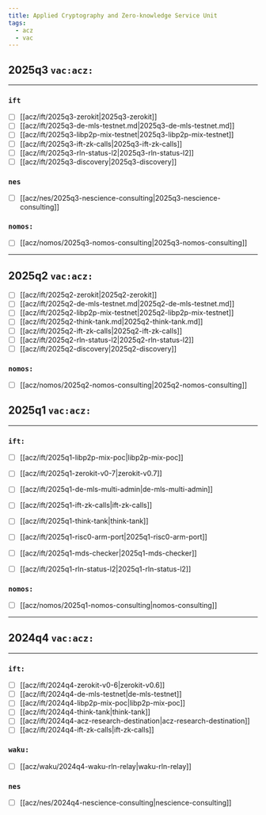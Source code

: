 ```yaml
---
title: Applied Cryptography and Zero-knowledge Service Unit
tags:
  - acz
  - vac
---
```



## 2025q3 `vac:acz:`
---

### `ift`
* [ ] [[acz/ift/2025q3-zerokit|2025q3-zerokit]]
* [ ] [[acz/ift/2025q3-de-mls-testnet.md|2025q3-de-mls-testnet.md]]
* [ ] [[acz/ift/2025q3-libp2p-mix-testnet|2025q3-libp2p-mix-testnet]]
* [ ] [[acz/ift/2025q3-ift-zk-calls|2025q3-ift-zk-calls]]
* [ ] [[acz/ift/2025q3-rln-status-l2|2025q3-rln-status-l2]]
* [ ] [[acz/ift/2025q3-discovery|2025q3-discovery]]

### `nes`
* [ ] [[acz/nes/2025q3-nescience-consulting|2025q3-nescience-consulting]]

### `nomos:`

* [ ] [[acz/nomos/2025q3-nomos-consulting|2025q3-nomos-consulting]]

---
## 2025q2 `vac:acz:`
* [ ] [[acz/ift/2025q2-zerokit|2025q2-zerokit]]
* [ ] [[acz/ift/2025q2-de-mls-testnet.md|2025q2-de-mls-testnet.md]]
* [ ] [[acz/ift/2025q2-libp2p-mix-testnet|2025q2-libp2p-mix-testnet]]
* [ ] [[acz/ift/2025q2-think-tank.md|2025q2-think-tank.md]]
* [ ] [[acz/ift/2025q2-ift-zk-calls|2025q2-ift-zk-calls]]
* [ ] [[acz/ift/2025q2-rln-status-l2|2025q2-rln-status-l2]]
* [ ] [[acz/ift/2025q2-discovery|2025q2-discovery]]

### `nomos:`

* [ ] [[acz/nomos/2025q2-nomos-consulting|2025q2-nomos-consulting]]



## 2025q1 `vac:acz:`
---

### `ift:`
* [ ] [[acz/ift/2025q1-libp2p-mix-poc|libp2p-mix-poc]]
* [ ] [[acz/ift/2025q1-zerokit-v0-7|zerokit-v0.7]]
* [ ] [[acz/ift/2025q1-de-mls-multi-admin|de-mls-multi-admin]]
* [ ] [[acz/ift/2025q1-ift-zk-calls|ift-zk-calls]]
* [ ] [[acz/ift/2025q1-think-tank|think-tank]]
* [ ] [[acz/ift/2025q1-risc0-arm-port|2025q1-risc0-arm-port]]
* [ ] [[acz/ift/2025q1-mds-checker|2025q1-mds-checker]]
* [ ] [[acz/ift/2025q1-rln-status-l2|2025q1-rln-status-l2]]


### `nomos:`

* [ ] [[acz/nomos/2025q1-nomos-consulting|nomos-consulting]]

---

## 2024q4 `vac:acz:`
---

### `ift:`
* [ ] [[acz/ift/2024q4-zerokit-v0-6|zerokit-v0.6]]
* [ ] [[acz/ift/2024q4-de-mls-testnet|de-mls-testnet]]
* [ ] [[acz/ift/2024q4-libp2p-mix-poc|libp2p-mix-poc]]
* [ ] [[acz/ift/2024q4-think-tank|think-tank]]
* [ ] [[acz/ift/2024q4-acz-research-destination|acz-research-destination]]
* [ ] [[acz/ift/2024q4-ift-zk-calls|ift-zk-calls]]

### `waku:`

* [ ] [[acz/waku/2024q4-waku-rln-relay|waku-rln-relay]]

### `nes`
* [ ] [[acz/nes/2024q4-nescience-consulting|nescience-consulting]]